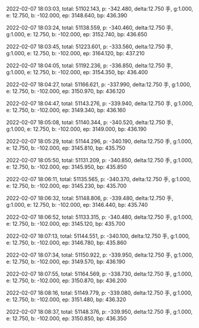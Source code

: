 2022-02-07 18:03:03, total: 51102.143, p: -342.480, delta:12.750 手, g:1.000, e: 12.750, b: -102.000, ep: 3148.640, bp: 436.390

2022-02-07 18:03:24, total: 51138.559, p: -340.460, delta:12.750 手, g:1.000, e: 12.750, b: -102.000, ep: 3152.740, bp: 436.650

2022-02-07 18:03:45, total: 51223.601, p: -333.560, delta:12.750 手, g:1.000, e: 12.750, b: -102.000, ep: 3164.120, bp: 437.210

2022-02-07 18:04:05, total: 51192.236, p: -336.850, delta:12.750 手, g:1.000, e: 12.750, b: -102.000, ep: 3154.350, bp: 436.400

2022-02-07 18:04:27, total: 51166.621, p: -337.990, delta:12.750 手, g:1.000, e: 12.750, b: -102.000, ep: 3150.970, bp: 436.120

2022-02-07 18:04:47, total: 51143.276, p: -339.940, delta:12.750 手, g:1.000, e: 12.750, b: -102.000, ep: 3149.340, bp: 436.160

2022-02-07 18:05:08, total: 51140.344, p: -340.520, delta:12.750 手, g:1.000, e: 12.750, b: -102.000, ep: 3149.000, bp: 436.190

2022-02-07 18:05:29, total: 51144.296, p: -340.190, delta:12.750 手, g:1.000, e: 12.750, b: -102.000, ep: 3145.810, bp: 435.750

2022-02-07 18:05:50, total: 51131.209, p: -340.850, delta:12.750 手, g:1.000, e: 12.750, b: -102.000, ep: 3145.950, bp: 435.850

2022-02-07 18:06:11, total: 51135.565, p: -340.370, delta:12.750 手, g:1.000, e: 12.750, b: -102.000, ep: 3145.230, bp: 435.700

2022-02-07 18:06:32, total: 51148.806, p: -339.480, delta:12.750 手, g:1.000, e: 12.750, b: -102.000, ep: 3146.440, bp: 435.740

2022-02-07 18:06:52, total: 51133.315, p: -340.480, delta:12.750 手, g:1.000, e: 12.750, b: -102.000, ep: 3145.120, bp: 435.700

2022-02-07 18:07:13, total: 51144.551, p: -340.100, delta:12.750 手, g:1.000, e: 12.750, b: -102.000, ep: 3146.780, bp: 435.860

2022-02-07 18:07:34, total: 51150.922, p: -339.950, delta:12.750 手, g:1.000, e: 12.750, b: -102.000, ep: 3149.570, bp: 436.190

2022-02-07 18:07:55, total: 51164.569, p: -338.730, delta:12.750 手, g:1.000, e: 12.750, b: -102.000, ep: 3150.870, bp: 436.200

2022-02-07 18:08:16, total: 51149.779, p: -339.080, delta:12.750 手, g:1.000, e: 12.750, b: -102.000, ep: 3151.480, bp: 436.320

2022-02-07 18:08:37, total: 51148.376, p: -339.950, delta:12.750 手, g:1.000, e: 12.750, b: -102.000, ep: 3150.850, bp: 436.350